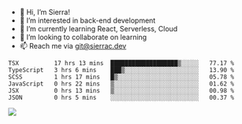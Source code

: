 - 👋 Hi, I’m Sierra!
- 👀 I’m interested in back-end development
- 🌱 I’m currently learning React, Serverless, Cloud
- 💞️ I’m looking to collaborate on learning
- 📫 Reach me via git@sierrac.dev

<!--START_SECTION:waka-->

```text
TSX          17 hrs 13 mins  ███████████████████▒░░░░░   77.17 %
TypeScript   3 hrs 6 mins    ███▒░░░░░░░░░░░░░░░░░░░░░   13.90 %
SCSS         1 hrs 17 mins   █▒░░░░░░░░░░░░░░░░░░░░░░░   05.78 %
JavaScript   0 hrs 22 mins   ▒░░░░░░░░░░░░░░░░░░░░░░░░   01.62 %
JSX          0 hrs 13 mins   ▒░░░░░░░░░░░░░░░░░░░░░░░░   00.98 %
JSON         0 hrs 5 mins    ░░░░░░░░░░░░░░░░░░░░░░░░░   00.37 %
```

<!--END_SECTION:waka-->


![](https://hit.yhype.me/github/profile?user_id=7351311)
